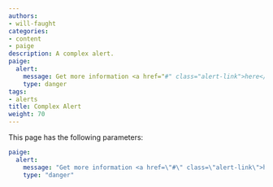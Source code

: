 ```yaml
---
authors:
- will-faught
categories:
- content
- paige
description: A complex alert.
paige:
  alert:
    message: Get more information <a href="#" class="alert-link">here</a>.
    type: danger
tags:
- alerts
title: Complex Alert
weight: 70
---
```


This page has the following parameters:

```yaml
paige:
  alert:
    message: "Get more information <a href=\"#\" class=\"alert-link\">here</a>."
    type: "danger"
```
